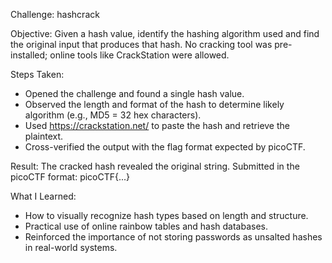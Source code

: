 Challenge: hashcrack

Objective:
Given a hash value, identify the hashing algorithm used and find the original input that produces that hash. No cracking tool was pre-installed; online tools like CrackStation were allowed.

Steps Taken:
- Opened the challenge and found a single hash value.
- Observed the length and format of the hash to determine likely algorithm (e.g., MD5 = 32 hex characters).
- Used https://crackstation.net/ to paste the hash and retrieve the plaintext.
- Cross-verified the output with the flag format expected by picoCTF.

Result:
The cracked hash revealed the original string. Submitted in the picoCTF format: picoCTF{...}

What I Learned:
- How to visually recognize hash types based on length and structure.
- Practical use of online rainbow tables and hash databases.
- Reinforced the importance of not storing passwords as unsalted hashes in real-world systems.
